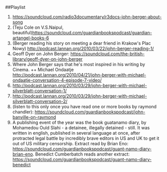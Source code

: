 ##Playlist

1. https://soundcloud.com/radio3documentary/r3docs-john-berger-about-song
2. (Teju Cole on V.S.Naipul, beautiful)https://soundcloud.com/guardianbookspodcast/guardian-artangel-books-6
3. (Berger reading his story on meeting a dear friend in Krakow's Plac Nowy) http://podcast.lannan.org/2010/03/22/john-berger-reading-1/
4. Geoff Dyer on John Berger: https://soundcloud.com/the-british-library/geoff-dyer-on-john-berger
5. Where John Berger says that he's most inspired in his writing by Cinema. ++ Michael Ondaatje http://podcast.lannan.org/2010/04/21/john-berger-with-michael-ondaatje-conversation-4-episode-7-video/
6. http://podcast.lannan.org/2010/03/29/john-berger-with-michael-silverblatt-conversation-1/
7. http://podcast.lannan.org/2010/03/29/john-berger-with-michael-silverblatt-conversation-2/
8. (listen to this only once you have read one or more books by raymond chandler): https://soundcloud.com/guardianbookspodcast/john-banville-on-raymond
9. A publishing event of the year was the book guatanamo diary, by Mohamedou Ould Slahi - a detainee, illegally detained - still. It was written in english, published in several language at once, after protracted legal battle by incredibly brave editors in US and UK to get it out of US military censorship. Extract read by Brian Eno: https://soundcloud.com/guardianbookspodcast/guant-namo-diary-brian-eno. Benedict Cumberbatch reads another extract: https://soundcloud.com/guardianbookspodcast/guant-namo-diary-benedict

